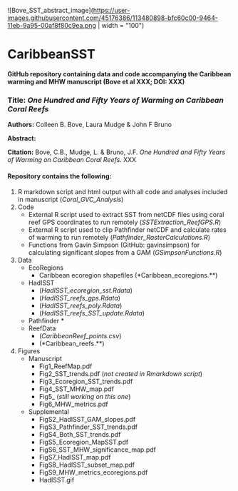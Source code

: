 ![Bove_SST_abstract_image](https://user-images.githubusercontent.com/45176386/113480898-bfc60c00-9464-11eb-9a95-00af8f80c9ea.png | width = "100")
# CaribbeanSST

**GitHub repository containing data and code accompanying the Caribbean warming and MHW manuscript (Bove et al XXX; DOI: XXX)**

### Title: *One Hundred and Fifty Years of Warming on Caribbean Coral Reefs*

**Authors:** Colleen B. Bove, Laura Mudge & John F Bruno

**Abstract:** 

**Citation:** Bove, C.B., Mudge, L. & Bruno, J.F. *One Hundred and Fifty Years of Warming on Caribbean Coral Reefs.* XXX


#### Repository contains the following:
1. R markdown script and html output with all code and analyses included in manuscript (*Coral_GVC_Analysis*)
2. Code
   * External R script used to extract SST from netCDF files using coral reef GPS coordinates to run remotely  (*SSTExtraction_ReefGPS.R*)
   * External R script used to clip Pathfinder netCDF and calculate rates of warming to run remotely (*Pathfinder_RasterCalculations.R*)
   * Functions from Gavin Simpson (GitHub: gavinsimpson) for calculating significant slopes from a GAM (*GSimpsonFunctions.R*)
4. Data
   * EcoRegions
      * Caribbean ecoregion shapefiles (*Caribbean_ecoregions.**)
   * HadISST
      * (*HadISST_ecoregion_sst.Rdata*)
      * (*HadISST_reefs_gps.Rdata*)
      * (*HadISST_reefs_poly.Rdata*)
      * (*HadISST_reefs_SST_update.Rdata*)
   * Pathfinder
      * 
   * ReefData
      * (*CaribbeanReef_points.csv*)
      * (*Caribbean_reefs.**)
5. Figures
   * Manuscript
      * Fig1_ReefMap.pdf
      * Fig2_SST_trends.pdf (*not created in Rmarkdown script*)
      * Fig3_Ecoregion_SST_trends.pdf
      * Fig4_SST_MHW_map.pdf
      * Fig5_ (*still working on this one*)
      * Fig6_MHW_metrics.pdf
   * Supplemental
      * FigS2_HadISST_GAM_slopes.pdf
      * FigS3_Pathfinder_SST_trends.pdf
      * FigS4_Both_SST_trends.pdf
      * FigS5_Ecoregion_MapSST.pdf
      * FigS6_SST_MHW_significance_map.pdf
      * FigS7_HadISST_map.pdf
      * FigS8_HadISST_subset_map.pdf
      * FigS9_MHW_metrics_ecoregions.pdf
      * HadISST.gif

